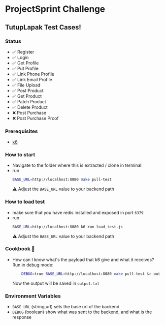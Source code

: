 # ProjectSprint Challenge
## TutupLapak Test Cases!

### Status
- ✅ Register
- ✅ Login
- ✅ Get Profile
- ✅ Put Profile
- ✅ Link Phone Profile
- ✅ Link Email Profile
- ✅ File Upload
- ✅ Post Product
- ✅ Get Product
- ✅ Patch Product
- ✅ Delete Product
- ❌ Post Purchase
- ❌ Post Purchase Proof

### Prerequisites
- [ k6 ](https://k6.io/docs/get-started/installation/)

### How to start
- Navigate to the folder where this is extracted / clone in terminal
- run
    ```bash
    BASE_URL=http://localhost:8080 make pull-test
    ```
    ⚠️ Adjust the `BASE_URL` value to your backend path
### How to load test
- make sure that you have redis installed and exposed in port `6379`
- run
    ```bash
    BASE_URL=http://localhost:8080 k6 run load_test.js
    ```
    ⚠️ Adjust the `BASE_URL` value to your backend path
### Cookbook 🍳
- How can I know what's the payload that k6 give and what it receives? Run in debug mode:
    ```bash
        DEBUG=true BASE_URL=http://localhost:8080 make pull-test &> output.txt
   ```
   Now the output will be saved in `output.txt`

### Environment Variables
- `BASE_URL` (string,url) sets the base url of the backend
- `DEBUG` (boolean) show what was sent to the backend, and what is the response
